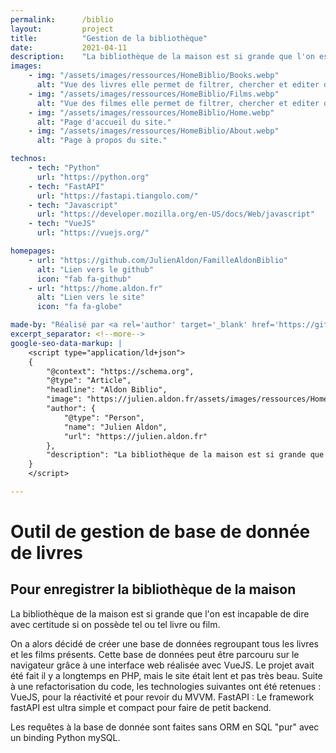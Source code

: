 ```yaml
---
permalink:      /biblio
layout:         project
title:          "Gestion de la bibliothèque"
date:           2021-04-11
description:    "La bibliothèque de la maison est si grande que l'on est incapable de dire avec certitude si on possède tel ou tel livre ou film. On a alors décidé de créer une base de données regroupant tous les livres et les films présents. Cette base de données peut être parcouru sur le navigateur grâce à une interface web réalisée avec VueJS."
images:
    - img: "/assets/images/ressources/HomeBiblio/Books.webp"
      alt: "Vue des livres elle permet de filtrer, chercher et editer des entrées de livres dans la base de donnée."
    - img: "/assets/images/ressources/HomeBiblio/Films.webp"
      alt: "Vue des filmes elle permet de filtrer, chercher et editer des entrées de films dans la base de donnée."
    - img: "/assets/images/ressources/HomeBiblio/Home.webp"
      alt: "Page d'accueil du site."
    - img: "/assets/images/ressources/HomeBiblio/About.webp"
      alt: "Page à propos du site."

technos:
    - tech: "Python"
      url: "https://python.org"
    - tech: "FastAPI"
      url: "https://fastapi.tiangolo.com/"
    - tech: "Javascript"
      url: "https://developer.mozilla.org/en-US/docs/Web/javascript"
    - tech: "VueJS"
      url: "https://vuejs.org/"

homepages:
    - url: "https://github.com/JulienAldon/FamilleAldonBiblio"
      alt: "Lien vers le github"
      icon: "fab fa-github"
    - url: "https://home.aldon.fr"
      alt: "Lien vers le site"
      icon: "fa fa-globe"

made-by: "Réalisé par <a rel='author' target='_blank' href='https://github.com/JulienAldon'>Julien Aldon</a>"
excerpt_separator: <!--more-->
google-seo-data-markup: |
    <script type="application/ld+json">
    {
        "@context": "https://schema.org",
        "@type": "Article",
        "headline": "Aldon Biblio",
        "image": "https://julien.aldon.fr/assets/images/ressources/HomeBiblio/Books.webp",
        "author": {
            "@type": "Person",
            "name": "Julien Aldon",
            "url": "https://julien.aldon.fr"
        },
        "description": "La bibliothèque de la maison est si grande que l'on est incapable de dire avec certitude si on possède tel ou tel livre ou film. On a alors décidé de créer une base de données regroupant tous les livres et les films présents. Cette base de données peut être parcouru sur le navigateur grâce à une interface web réalisée avec VueJS."
    }
    </script>

---
```

# Outil de gestion de base de donnée de livres
## Pour enregistrer la bibliothèque de la maison
La bibliothèque de la maison est si grande que l'on est incapable de dire avec certitude si on possède tel ou tel livre ou film.
<!--more-->
On a alors décidé de créer une base de données regroupant tous les livres et les films présents. Cette base de données peut être parcouru sur le navigateur grâce à une interface web réalisée avec VueJS.
Le projet avait été fait il y a longtemps en PHP, mais le site était lent et pas très beau. Suite à une refactorisation du code, les technologies suivantes ont été retenues : VueJS, pour la réactivité et pour revoir du MVVM. FastAPI : Le framework fastAPI est ultra simple et compact pour faire de petit backend.

Les requêtes à la base de donnée sont faites sans ORM en SQL "pur" avec un binding Python mySQL.
